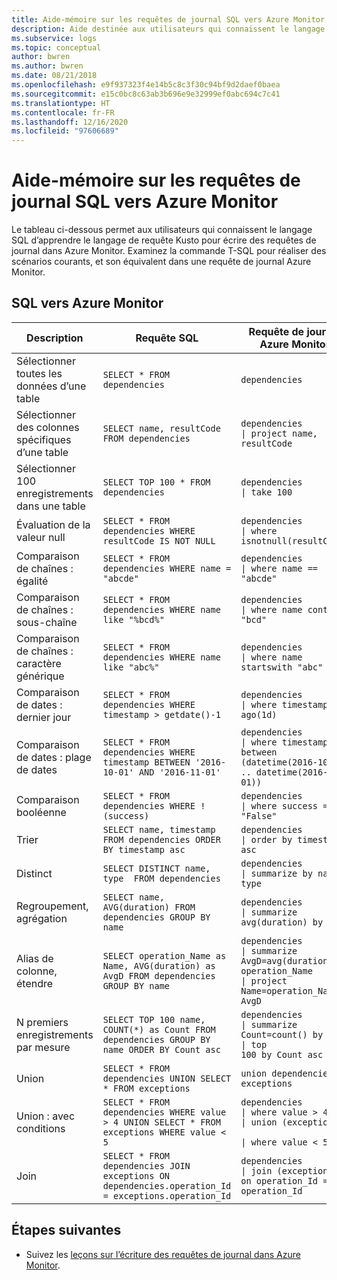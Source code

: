 ```yaml
---
title: Aide-mémoire sur les requêtes de journal SQL vers Azure Monitor | Microsoft Docs
description: Aide destinée aux utilisateurs qui connaissent le langage SQL pour écrire des requêtes de journal dans Azure Monitor.
ms.subservice: logs
ms.topic: conceptual
author: bwren
ms.author: bwren
ms.date: 08/21/2018
ms.openlocfilehash: e9f937323f4e14b5c8c3f30c94bf9d2daef0baea
ms.sourcegitcommit: e15c0bc8c63ab3b696e9e32999ef0abc694c7c41
ms.translationtype: HT
ms.contentlocale: fr-FR
ms.lasthandoff: 12/16/2020
ms.locfileid: "97606689"
---
```

# <a name="sql-to-azure-monitor-log-query-cheat-sheet"></a>Aide-mémoire sur les requêtes de journal SQL vers Azure Monitor 

Le tableau ci-dessous permet aux utilisateurs qui connaissent le langage SQL d’apprendre le langage de requête Kusto pour écrire des requêtes de journal dans Azure Monitor. Examinez la commande T-SQL pour réaliser des scénarios courants, et son équivalent dans une requête de journal Azure Monitor.

## <a name="sql-to-azure-monitor"></a>SQL vers Azure Monitor

Description |Requête SQL | Requête de journal Azure Monitor
----------------------------------------|---------------------------------------------------------------------------------------------------|----------------------------------------
Sélectionner toutes les données d’une table |`SELECT * FROM dependencies` |<code>dependencies</code>
Sélectionner des colonnes spécifiques d’une table |`SELECT name, resultCode FROM dependencies` |<code>dependencies <br>&#124; project name, resultCode</code>
Sélectionner 100 enregistrements dans une table |`SELECT TOP 100 * FROM dependencies` |<code>dependencies <br>&#124; take 100</code>
Évaluation de la valeur null |`SELECT * FROM dependencies WHERE resultCode IS NOT NULL` |<code>dependencies <br>&#124; where isnotnull(resultCode)</code>
Comparaison de chaînes : égalité |`SELECT * FROM dependencies WHERE name = "abcde"` |<code>dependencies <br>&#124; where name == "abcde"</code>
Comparaison de chaînes : sous-chaîne |`SELECT * FROM dependencies WHERE name like "%bcd%"` |<code>dependencies <br>&#124; where name contains "bcd"</code>
Comparaison de chaînes : caractère générique |`SELECT * FROM dependencies WHERE name like "abc%"` |<code>dependencies <br>&#124; where name startswith "abc"</code>
Comparaison de dates : dernier jour |`SELECT * FROM dependencies WHERE timestamp > getdate()-1` |<code>dependencies <br>&#124; where timestamp > ago(1d)</code>
Comparaison de dates : plage de dates |`SELECT * FROM dependencies WHERE timestamp BETWEEN '2016-10-01' AND '2016-11-01'` |<code>dependencies <br>&#124; where timestamp between (datetime(2016-10-01) .. datetime(2016-10-01))</code>
Comparaison booléenne |`SELECT * FROM dependencies WHERE !(success)` |<code>dependencies <br>&#124; where success == "False" </code>
Trier |`SELECT name, timestamp FROM dependencies ORDER BY timestamp asc` |<code>dependencies <br>&#124; order by timestamp asc </code>
Distinct |`SELECT DISTINCT name, type  FROM dependencies` |<code>dependencies <br>&#124; summarize by name, type </code>
Regroupement, agrégation |`SELECT name, AVG(duration) FROM dependencies GROUP BY name` |<code>dependencies <br>&#124; summarize avg(duration) by name </code>
Alias de colonne, étendre |`SELECT operation_Name as Name, AVG(duration) as AvgD FROM dependencies GROUP BY name` |<code>dependencies <br>&#124; summarize AvgD=avg(duration) by operation_Name <br>&#124; project Name=operation_Name, AvgD</code>
N premiers enregistrements par mesure |`SELECT TOP 100 name, COUNT(*) as Count FROM dependencies GROUP BY name ORDER BY Count asc` |<code>dependencies <br>&#124; summarize Count=count() by name <br>&#124; top 100 by Count asc</code>
Union |`SELECT * FROM dependencies UNION SELECT * FROM exceptions` |<code>union dependencies, exceptions</code>
Union : avec conditions |`SELECT * FROM dependencies WHERE value > 4 UNION SELECT * FROM exceptions WHERE value < 5` |<code>dependencies <br>&#124; where value > 4 <br>&#124; union (exceptions <br>&#124; where value < 5)</code>
Join |`SELECT * FROM dependencies JOIN exceptions ON dependencies.operation_Id = exceptions.operation_Id`|<code>dependencies <br>&#124; join (exceptions) on operation_Id == operation_Id</code>


## <a name="next-steps"></a>Étapes suivantes

- Suivez les [leçons sur l’écriture des requêtes de journal dans Azure Monitor](get-started-queries.md).
